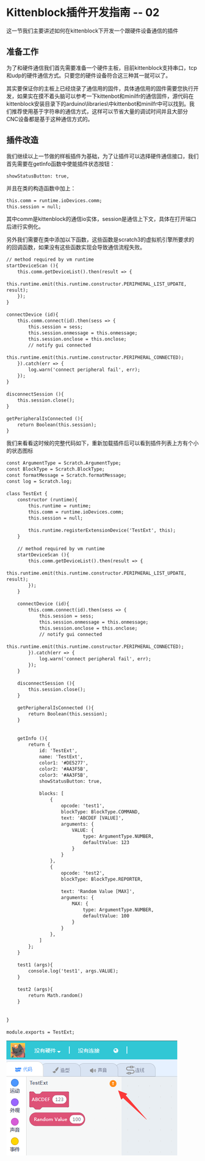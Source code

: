 # Kittenblock插件开发指南 -- 02

这一节我们主要讲述如何在kittenblock下开发一个跟硬件设备通信的插件

## 准备工作

为了和硬件通信我们首先需要准备一个硬件主板，目前kittenblock支持串口，tcp和udp的硬件通信方式。只要您的硬件设备符合这三种其一就可以了。

其实要保证你的主板上已经烧录了通信用的固件，具体通信用的固件需要您执行开发，如果实在摸不着头脑可以参考一下kittenbot和minilfr的通信固件，源代码在kittenblock安装目录下的arduino\libraries\中kittenbot和minilfr中可以找到。我们推荐使用基于字符串的通信方式，这样可以节省大量的调试时间并且大部分CNC设备都是基于这种通信方式的。

## 插件改造

我们继续以上一节做的样板插件为基础，为了让插件可以选择硬件通信接口，我们首先需要在getInfo函数中使能插件状态按钮：

	showStatusButton: true,

并且在类的构造函数中加上：

	this.comm = runtime.ioDevices.comm;
	this.session = null;

其中comm是kittenblock的通信io实体，session是通信上下文，具体在打开端口后进行实例化。

另外我们需要在类中添加以下函数，这些函数是scratch3的虚拟机引擎所要求的的回调函数，如果没有这些函数实现会导致通信流程失败。

    // method required by vm runtime
    startDeviceScan (){
        this.comm.getDeviceList().then(result => {
            this.runtime.emit(this.runtime.constructor.PERIPHERAL_LIST_UPDATE, result);
        });
    }

    connectDevice (id){
        this.comm.connect(id).then(sess => {
            this.session = sess;
            this.session.onmessage = this.onmessage;
            this.session.onclose = this.onclose;
            // notify gui connected
            this.runtime.emit(this.runtime.constructor.PERIPHERAL_CONNECTED);
        }).catch(err => {
            log.warn('connect peripheral fail', err);
        });
    }

    disconnectSession (){
        this.session.close();
    }

    getPeripheralIsConnected (){
        return Boolean(this.session);
    }

我们来看看这时候的完整代码如下，重新加载插件后可以看到插件列表上方有个小的状态图标

	const ArgumentType = Scratch.ArgumentType;
	const BlockType = Scratch.BlockType;
	const formatMessage = Scratch.formatMessage;
	const log = Scratch.log;
	
	class TestExt {
	    constructor (runtime){
	        this.runtime = runtime;
	        this.comm = runtime.ioDevices.comm;
	        this.session = null;
	        
	        this.runtime.registerExtensionDevice('TestExt', this);
	    }
	    
	    // method required by vm runtime
	    startDeviceScan (){
	        this.comm.getDeviceList().then(result => {
	            this.runtime.emit(this.runtime.constructor.PERIPHERAL_LIST_UPDATE, result);
	        });
	    }
	
	    connectDevice (id){
	        this.comm.connect(id).then(sess => {
	            this.session = sess;
	            this.session.onmessage = this.onmessage;
	            this.session.onclose = this.onclose;
	            // notify gui connected
	            this.runtime.emit(this.runtime.constructor.PERIPHERAL_CONNECTED);
	        }).catch(err => {
	            log.warn('connect peripheral fail', err);
	        });
	    }
	
	    disconnectSession (){
	        this.session.close();
	    }
	
	    getPeripheralIsConnected (){
	        return Boolean(this.session);
	    }
	
	    
	    getInfo (){
	        return {
	            id: 'TestExt',
	            name: 'TestExt',
	            color1: '#DE5277',
	            color2: '#AA3F5B',
	            color3: '#AA3F5B',
	            showStatusButton: true,
	
	            blocks: [
	                {
	                    opcode: 'test1',
	                    blockType: BlockType.COMMAND,
	                    text: 'ABCDEF [VALUE]',
	                    arguments: {
	                        VALUE: {
	                            type: ArgumentType.NUMBER,
	                            defaultValue: 123
	                        }
	                    }
	                },
	                {
	                    opcode: 'test2',
	                    blockType: BlockType.REPORTER,
	
	                    text: 'Random Value [MAX]',
	                    arguments: {
	                        MAX: {
	                            type: ArgumentType.NUMBER,
	                            defaultValue: 100
	                        }
	                    }
	                },
	            ]
	        };
	    }
	    
	    test1 (args){
	        console.log('test1', args.VALUE);
	    }
	    
	    test2 (args){
	        return Math.random()
	    }
	    
	    
	}
	
	module.exports = TestExt;
	

![](./images/extload08.png)

